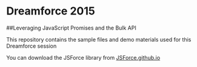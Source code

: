 # Dreamforce 2015
##Leveraging JavaScript Promises and the Bulk API

This repository contains the sample files and demo materials used for this Dreamforce session

You can download the JSForce library from
[JSForce.github.io](https://jsforce.github.io)


